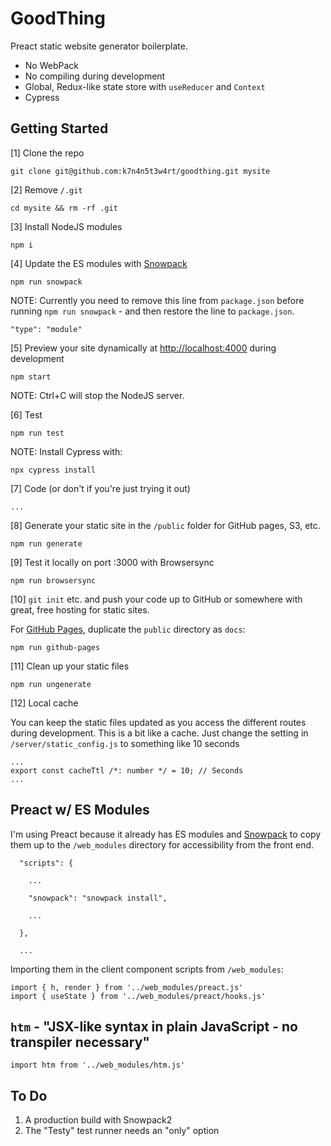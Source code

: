 # GoodThing

Preact static website generator boilerplate.

  - No WebPack
  - No compiling during development
  - Global, Redux-like state store with `useReducer` and `Context`
  - Cypress

## Getting Started

[1] Clone the repo

```
git clone git@github.com:k7n4n5t3w4rt/goodthing.git mysite
```

[2] Remove `/.git`

```
cd mysite && rm -rf .git
```

[3] Install NodeJS modules

```
npm i
```

[4] Update the ES modules with [Snowpack](https://www.snowpack.dev/)

```
npm run snowpack
```

NOTE: Currently you need to remove this line from `package.json` before running `npm run snowpack` - and then restore the line to `package.json`.

```
"type": "module"
```

[5] Preview your site dynamically at <http://localhost:4000> during development

```
npm start
```

NOTE: Ctrl+C will stop the NodeJS server.

[6] Test

```
npm run test
```

NOTE: Install Cypress with:

```
npx cypress install
```

[7] Code (or don't if you're just trying it out)

```
...
```

[8] Generate your static site in the `/public` folder for GitHub pages, S3, etc.

```
npm run generate
```

[9] Test it locally on port :3000 with Browsersync

```
npm run browsersync
```

[10] `git init` etc. and push your code up to GitHub or somewhere with great, free hosting for static sites.

For [GitHub Pages](https://pages.github.com/), duplicate the `public` directory as `docs`:

```
npm run github-pages
```

[11] Clean up your static files

```
npm run ungenerate
```

[12] Local cache

You can keep the static files updated as you access the different routes during development. This is a bit like a cache. Just change the setting in `/server/static_config.js` to something like 10 seconds

```
...
export const cacheTtl /*: number */ = 10; // Seconds
...
```

## Preact w/ ES Modules

I'm using Preact because it already has ES modules and [Snowpack](https://www.snowpack.dev/) to copy them up to the `/web_modules` directory for accessibility from the front end.

```
  "scripts": {

	...

    "snowpack": "snowpack install",

	...

  },

  ...

```

Importing them in the client component scripts from `/web_modules`:


```
import { h, render } from '../web_modules/preact.js'
import { useState } from '../web_modules/preact/hooks.js'
```

## `htm` - "JSX-like syntax in plain JavaScript - no transpiler necessary"

```
import htm from '../web_modules/htm.js'
```

## To Do

  1. A production build with Snowpack2
  2. The "Testy" test runner needs an "only" option
